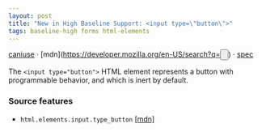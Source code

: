 ```yaml
---
layout: post
title: "New in High Baseline Support: <input type=\"button\">"
tags: baseline-high forms html-elements
---
```


[caniuse](https://caniuse.com/?search=input-button) · [mdn](https://developer.mozilla.org/en-US/search?q=<input type="button">) · [spec](https://html.spec.whatwg.org/multipage/input.html#button-state-(type=button))

The `<input type="button">` HTML element represents a button with programmable behavior, and which is inert by default.

### Source features

- ``html.elements.input.type_button`` [[mdn]](https://developer.mozilla.org/en-US/search?q=html.elements.input.type_button)
